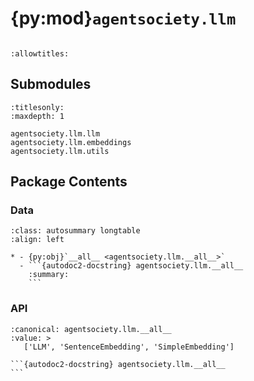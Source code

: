 # {py:mod}`agentsociety.llm`

```{py:module} agentsociety.llm
```

```{autodoc2-docstring} agentsociety.llm
:allowtitles:
```

## Submodules

```{toctree}
:titlesonly:
:maxdepth: 1

agentsociety.llm.llm
agentsociety.llm.embeddings
agentsociety.llm.utils
```

## Package Contents

### Data

````{list-table}
:class: autosummary longtable
:align: left

* - {py:obj}`__all__ <agentsociety.llm.__all__>`
  - ```{autodoc2-docstring} agentsociety.llm.__all__
    :summary:
    ```
````

### API

````{py:data} __all__
:canonical: agentsociety.llm.__all__
:value: >
   ['LLM', 'SentenceEmbedding', 'SimpleEmbedding']

```{autodoc2-docstring} agentsociety.llm.__all__
```

````
